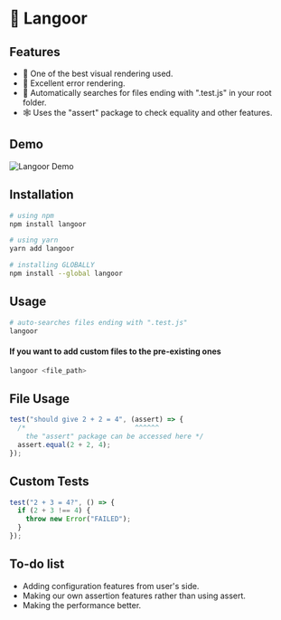 # 🐒 Langoor

## Features

- 🎁 One of the best visual rendering used.
- 🎄 Excellent error rendering.
- 🎀 Automatically searches for files ending with ".test.js" in your root folder.
- 🕸️ Uses the "assert" package to check equality and other features.

## Demo

![Langoor Demo](https://i.postimg.cc/VkjYWwSP/langoor-demo.png)

## Installation

```bash
# using npm
npm install langoor

# using yarn
yarn add langoor

# installing GLOBALLY
npm install --global langoor
```

## Usage

```bash
# auto-searches files ending with ".test.js"
langoor
```

#### If you want to add custom files to the pre-existing ones

```bash
langoor <file_path>
```

## File Usage

```js
test("should give 2 + 2 = 4", (assert) => {
  /*                           ^^^^^^
    the "assert" package can be accessed here */
  assert.equal(2 + 2, 4);
});
```

## Custom Tests

```js
test("2 + 3 = 4?", () => {
  if (2 + 3 !== 4) {
    throw new Error("FAILED");
  }
});
```

## To-do list

- Adding configuration features from user's side.
- Making our own assertion features rather than using assert.
- Making the performance better.
